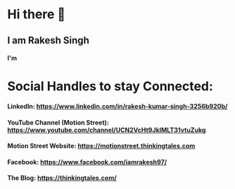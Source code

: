 # Hi there 👋

## I am Rakesh Singh

#### I'm 

# Social Handles to stay Connected:
#### LinkedIn: https://www.linkedin.com/in/rakesh-kumar-singh-3256b920b/
#### YouTube Channel (Motion Street): https://www.youtube.com/channel/UCN2VcHt9JkIMLT31vtuZukg
#### Motion Street Website: https://motionstreet.thinkingtales.com
#### Facebook: https://www.facebook.com/iamrakesh97/
#### The Blog: https://thinkingtales.com/


<!--
**rakeshkali2020/rakeshkali2020** is a ✨ _special_ ✨ repository because its `README.md` (this file) appears on your GitHub profile.

Here are some ideas to get you started:

- 🔭 I’m currently working on ...
- 🌱 I’m currently learning ...
- 👯 I’m looking to collaborate on ...
- 🤔 I’m looking for help with ...
- 💬 Ask me about ...
- 📫 How to reach me: ...
- 😄 Pronouns: ...
- ⚡ Fun fact: ...
-->
